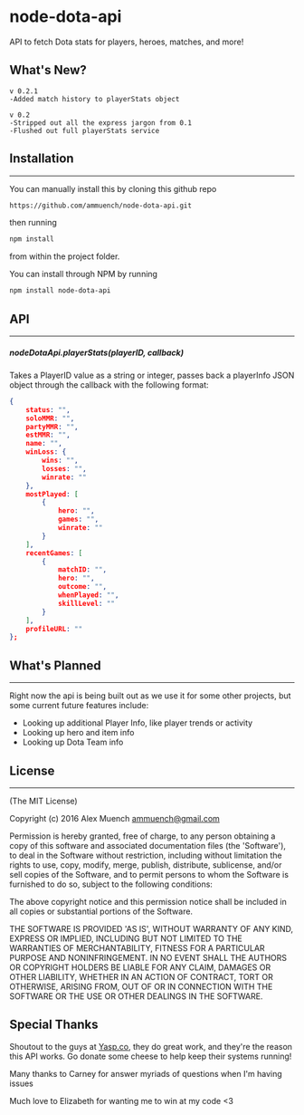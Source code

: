 # node-dota-api
API to fetch Dota stats for players, heroes, matches, and more!

## What's New? ##
	v 0.2.1
	-Added match history to playerStats object

    v 0.2
    -Stripped out all the express jargon from 0.1
    -Flushed out full playerStats service

## Installation ##
------
You can manually install this by cloning this github repo
```bash
https://github.com/ammuench/node-dota-api.git
```
then running 
```bash
npm install
```
from within the project folder.

You can install through NPM by running
```bash
npm install node-dota-api
```

## API ##
------
##### nodeDotaApi.playerStats(*playerID*, *callback*)
Takes a PlayerID value as a string or integer, passes back a playerInfo JSON object through the callback with the following format:
```json
{
    status: "",
    soloMMR: "",
    partyMMR: "",
    estMMR: "",
    name: "",
    winLoss: {
        wins: "",
        losses: "",
        winrate: ""
    },
    mostPlayed: [
		{
            hero: "",
            games: "",
            winrate: ""
        }
    ],
    recentGames: [
		{
		    matchID: "",
		    hero: "",
		    outcome: "",
		    whenPlayed: "",
		    skillLevel: ""
		}
    ],
    profileURL: ""
};
```

## What's Planned ##
-----
Right now the api is being built out as we use it for some other projects, but some current future features include:

* Looking up additional Player Info, like player trends or activity
* Looking up hero and item info
* Looking up Dota Team info


## License ##
-----
(The MIT License)

Copyright (c) 2016 Alex Muench <ammuench@gmail.com>

Permission is hereby granted, free of charge, to any person obtaining a copy of this software and associated documentation files (the 'Software'), to deal in the Software without restriction, including without limitation the rights to use, copy, modify, merge, publish, distribute, sublicense, and/or sell copies of the Software, and to permit persons to whom the Software is furnished to do so, subject to the following conditions:

The above copyright notice and this permission notice shall be included in all copies or substantial portions of the Software.

THE SOFTWARE IS PROVIDED 'AS IS', WITHOUT WARRANTY OF ANY KIND, EXPRESS OR IMPLIED, INCLUDING BUT NOT LIMITED TO THE WARRANTIES OF MERCHANTABILITY, FITNESS FOR A PARTICULAR PURPOSE AND NONINFRINGEMENT. IN NO EVENT SHALL THE AUTHORS OR COPYRIGHT HOLDERS BE LIABLE FOR ANY CLAIM, DAMAGES OR OTHER LIABILITY, WHETHER IN AN ACTION OF CONTRACT, TORT OR OTHERWISE, ARISING FROM, OUT OF OR IN CONNECTION WITH THE SOFTWARE OR THE USE OR OTHER DEALINGS IN THE SOFTWARE.

## Special Thanks ##

Shoutout to the guys at [Yasp.co](http://yasp.co), they do great work, and they're the reason this API works.  Go donate some cheese to help keep their systems running!

Many thanks to Carney for answer myriads of questions when I'm having issues

Much love to Elizabeth for wanting me to win at my code <3

